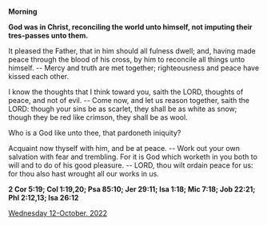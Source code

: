 **Morning**

**God was in Christ, reconciling the world unto himself, not imputing their tres-passes unto them.**
 
It pleased the Father, that in him should all fulness dwell; and, having made peace through the blood of his cross, by him to reconcile all things unto himself. -- Mercy and truth are met together; righteousness and peace have kissed each other.
 
I know the thoughts that I think toward you, saith the LORD, thoughts of peace, and not of evil. -- Come now, and let us reason together, saith the LORD: though your sins be as scarlet, they shall be as white as snow; though they be red like crimson, they shall be as wool.
 
Who is a God like unto thee, that pardoneth iniquity?
 
Acquaint now thyself with him, and be at peace. -- Work out your own salvation with fear and trembling. For it is God which worketh in you both to will and to do of his good pleasure. -- LORD, thou wilt ordain peace for us: for thou also hast wrought all our works in us.  

**2 Cor 5:19; Col 1:19,20; Psa 85:10; Jer 29:11; Isa 1:18; Mic 7:18; Job 22:21; Phl 2:12,13; Isa 26:12**

[Wednesday 12-October, 2022](https://t.me/daily_light)
